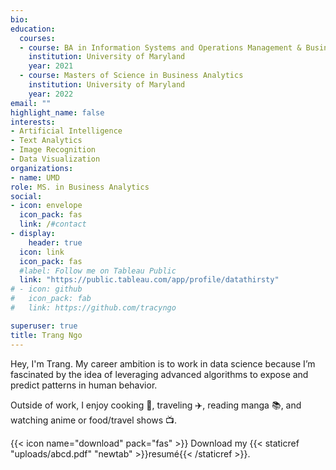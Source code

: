 ```yaml
---
bio: 
education:
  courses:
  - course: BA in Information Systems and Operations Management & Business Analytics 
    institution: University of Maryland
    year: 2021
  - course: Masters of Science in Business Analytics
    institution: University of Maryland
    year: 2022
email: ""
highlight_name: false
interests:
- Artificial Intelligence
- Text Analytics 
- Image Recognition
- Data Visualization
organizations:
- name: UMD
role: MS. in Business Analytics
social:
- icon: envelope
  icon_pack: fas
  link: /#contact
- display:
    header: true
  icon: link
  icon_pack: fas
  #label: Follow me on Tableau Public
  link: "https://public.tableau.com/app/profile/datathirsty" 
# - icon: github
#   icon_pack: fab
#   link: https://github.com/tracyngo

superuser: true
title: Trang Ngo
---
```


Hey, I'm Trang. My career ambition is to work in data science because I’m fascinated by the idea of leveraging advanced algorithms to expose and predict patterns in human behavior.

Outside of work, I enjoy cooking :curry:, traveling :airplane:, reading manga :books:, and watching anime or food/travel shows :tv:. 

{{< icon name="download" pack="fas" >}} Download my {{< staticref "uploads/abcd.pdf" "newtab" >}}resumé{{< /staticref >}}.
